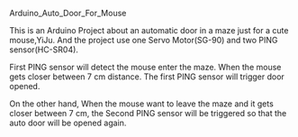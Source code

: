 Arduino_Auto_Door_For_Mouse

This is an Arduino Project about an automatic door in a maze just for a cute mouse,YiJu.
And the project use one Servo Motor(SG-90) and two PING sensor(HC-SR04).

First PING sensor will detect the mouse enter the maze.
When the mouse gets closer between 7 cm distance. The first PING sensor will trigger door opened.

On the other hand, 
When the mouse want to leave the maze and it gets closer between 7 cm, the Second PING sensor will be triggered so that the auto door will be opened again.

